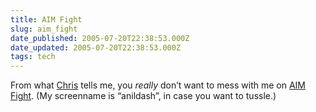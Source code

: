 ```yaml
---
title: AIM Fight
slug: aim_fight
date_published: 2005-07-20T22:38:53.000Z
date_updated: 2005-07-20T22:38:53.000Z
tags: tech
---
```


From what [Chris](http://crw.typepad.com/) tells me, you *really* don’t want to mess with me on [AIM Fight](http://www.aimfight.com/). (My screenname is “anildash”, in case you want to tussle.)

